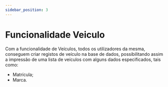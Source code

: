 ```yaml
---
sidebar_position: 3
---
```


# Funcionalidade Veiculo

Com a funcionalidade de Veículos, todos os utilizadores da mesma, conseguem criar registos de veículo na base de dados, possibilitando assim a impressão de uma lista de veículos com alguns dados especificados, tais como:

- Matrícula;
- Marca.
